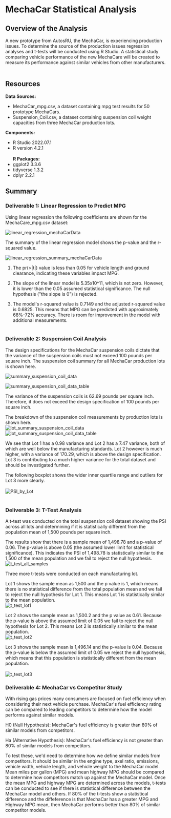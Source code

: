 # MechaCar Statistical Analysis

## Overview of the Analysis
A new prototype from AutosRU, the MechaCar, is experiencing production issues. To determine the source of the production issues regression analyses and t-tests will be conducted using R Studio. A statistical study comparing vehicle performance of the new MechaCare will be created to measure its performance against similar vehicles from other manufacturers.
<br><br>


## Resources
<b>Data Sources: </b><br>
- MechaCar_mpg.csv, a dataset containing mpg test results for 50 prototype MechaCars. <br>
- Suspension_Coil.csv, a dataset containing suspension coil weight capacities from three MechaCar production lots. <br>

<b>Components:</b><br>
- R Studio 2022.07.1 <br>
- R version 4.2.1 <br><br>
<b>R Packages:</b><br>
- ggplot2 3.3.6<br>
- tidyverse 1.3.2<br>
- dplyr 2.2.1<br>

## Summary

### Deliverable 1: Linear Regression to Predict MPG

Using linear regression the following coefficients are shown for the MechaCare_mpg.csv dataset:<br>

![linear_regression_mechaCarData](https://user-images.githubusercontent.com/105830645/193483704-d5d8a708-b966-4f97-8924-459b99b5a73c.png)<br>

The summary of the linear regression model shows the p-value and the r-squared value.<br>

![linear_regression_summary_mechaCarData](https://user-images.githubusercontent.com/105830645/193483722-0912308d-80c1-4fd5-aa56-0cb6e7dc3ca8.png)<br>

1. The pr(>|t|) value is less than 0.05 for vehicle length and ground clearance, indicating these variables impact MPG. <br>

2. The slope of the linear model is 5.35x10^11, which is not zero. However, it is lower than the 0.05 assumed statistical significance. The null hypothesis ("the slope is 0") is rejected.<br>

3. The model's r-squared value is 0.7149 and the adjusted r-squared value is 0.6825. This means that MPG can be predicted with approximately 68%-72% accuracy. There is room for improvement in the model with additional measurements.<br><br>


### Deliverable 2: Suspension Coil Analysis

The design specifications for the MechaCar suspension coils dictate that the variance of the suspension coils must not exceed 100 pounds per square inch.
The suspension coil summary for all MechaCar production lots is shown here. <br>

![summary_suspension_coil_data](https://user-images.githubusercontent.com/105830645/193484026-9e7793e5-9ea4-4be5-8599-3110ff174d6a.png)<br>

![summary_suspension_coil_data_table](https://user-images.githubusercontent.com/105830645/193483926-bd84e257-a954-4abe-9456-55c81caa876a.png)<br>



The variance of the suspension coils is 62.69 pounds per square inch. Therefore, it does not exceed the design specification of 100 pounds per square inch.<br>


The breakdown of the suspension coil measurements by production lots is shown here.<br>
![lot_summary_suspension_coil_data](https://user-images.githubusercontent.com/105830645/193483736-935ce126-cf48-434d-8367-a0eb68e6fa66.png)<br>
![lot_summary_suspension_coil_data_table](https://user-images.githubusercontent.com/105830645/193483751-e968453c-d2fb-4f89-84b9-9cdf49c42639.png)<br>


We see that Lot 1 has a 0.98 variance and Lot 2 has a 7.47 variance, both of which are well below the manufacturing standards. Lot 2 however is much higher, with a variance of 170.29, which is above the design specification. Lot 3 is contributing to a much higher variance for the total dataset and should be investigated further.<br>


The following boxplot shows the wider inner quartile range and outliers for Lot 3 more clearly.<br><br>
![PSI_by_Lot](https://user-images.githubusercontent.com/105830645/193483788-93e1c25e-035f-4744-bf6b-0f8daa2c886b.png)<br><br>


### Deliverable 3: T-Test Analysis<br>

A t-test was conducted on the total suspension coil dataset showing the PSI across all lots and determining if it is statistically different from the population mean of 1,500 pounds per square inch.<br>

The results show that there is a sample mean of 1,498.78 and a p-value of 0.06. The p-value is above 0.05 (the assumed lower limit for statistical significance). This indicates the PSI of 1,498.78 is statistically similar to the 1,500 of the mean population and we fail to reject the null hypothesis.<br>
![t_test_all_samples](https://user-images.githubusercontent.com/105830645/193484076-35eb4082-3ef1-49a0-8a4c-7ebc7fa13d1d.png)


Three more t-tests were conducted on each manufacturing lot.<br>

Lot 1 shows the sample mean as 1,500 and the p value is 1, which means there is no statistical difference from the total population mean and we fail to reject the null hypothesis for Lot 1. This means Lot 1 is statistically similar to the mean population.<br>
![t_test_lot1](https://user-images.githubusercontent.com/105830645/193484084-a3fa8d68-9cee-436f-ac33-57c049185bcd.png)<br>


Lot 2 shows the sample mean as 1,500.2 and the p value as 0.61. Because the p-value is above the assumed limit of 0.05 we fail to reject the null hypothesis for Lot 2. This means Lot 2 is statistically similar to the mean population.<br>
![t_test_lot2](https://user-images.githubusercontent.com/105830645/193484091-5187cc3c-e700-4779-87b3-171516286501.png)<br>

Lot 3 shows the sample mean is 1,496.14 and the p-value is 0.04. Because the p-value is below the assumed limit of 0.05 we reject the null hypothesis, which means that this population is statistically different from the mean population.<br><br>
![t_test_lot3](https://user-images.githubusercontent.com/105830645/193484097-3987cbf4-a5d1-472f-a917-6c97cf343682.png)<br>

### Deliverable 4: MechaCar vs Competitor Study

With rising gas prices many consumers are focused on fuel efficiency when considering their next vehicle purchase. MechaCar's fuel efficiency rating can be compared to leading competitors to determine how the model performs against similar models. 

H0 (Null Hypothesis): MechaCar's fuel efficiency is greater than 80% of similar models from competitors.

Ha (Alternative Hypothesis): MechaCar's fuel efficiency is not greater than 80% of similar models from competitors.

To test these, we'd need to determine how we define similar models from competitors. It should be similar in the engine type, axel ratio, emissions, vehicle width, vehicle length, and vehicle weight to the MechaCar model. Mean miles per gallon (MPG) and mean highway MPG should be compared to determine how competitors match up against the MechaCar model. Once the mean MPG and highway MPG are determined across the models, t-tests can be conducted to see if there is statistical difference between the MechaCar model and others. If 80% of the t-tests show a statistical difference and the diffeference is that MechaCar has a greater MPG and Highway MPG mean, then MechaCar performs better than 80% of similar competitor models.  
